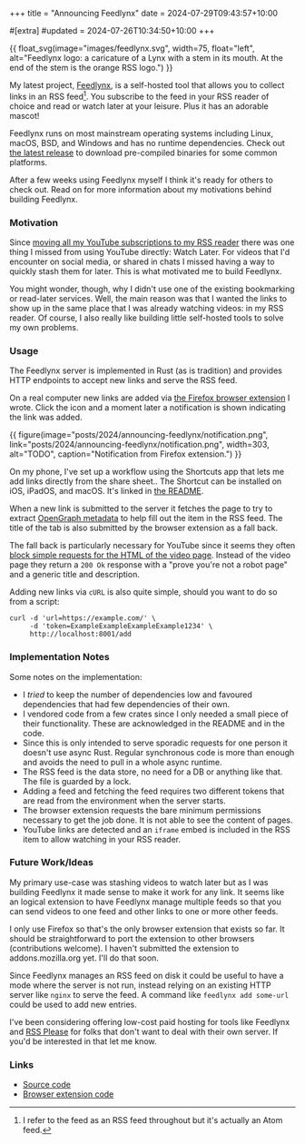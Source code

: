 +++
title = "Announcing Feedlynx"
date = 2024-07-29T09:43:57+10:00

#[extra]
#updated = 2024-07-26T10:34:50+10:00
+++

{{ float_svg(image="images/feedlynx.svg", width=75, float="left",
   alt="Feedlynx logo: a caricature of a Lynx with a stem in its mouth. At the end of the stem is the orange RSS logo.") }}

My latest project, [Feedlynx], is a self-hosted tool that allows you to
collect links in an RSS feed[^1]. You subscribe to the feed in your RSS reader of
choice and read or watch later at your leisure. Plus it has an adorable mascot!

Feedlynx runs on most mainstream operating systems including Linux, macOS, BSD,
and Windows and has no runtime dependencies. Check out [the latest release][releases] to
download pre-compiled binaries for some common platforms.

After a few weeks using Feedlynx myself I think it's ready for others to check out.
Read on for more information about my motivations behind building Feedlynx.

<!-- more -->

### Motivation

Since [moving all my YouTube subscriptions to my RSS
reader](@/posts/2024/youtube-subscriptions-opml/index.md) there was one thing I
missed from using YouTube directly: Watch Later. For videos that I'd encounter
on social media, or shared in chats I missed having a way to quickly stash
them for later. This is what motivated me to build Feedlynx.

You might wonder, though, why I didn't use one of the existing bookmarking
or read-later services. Well, the main reason was that I wanted the links to
show up in the same place that I was already watching videos: in my RSS reader.
Of course, I also really like building little self-hosted tools to solve my own
problems.

### Usage

The Feedlynx server is implemented in Rust (as is tradition) and provides HTTP
endpoints to accept new links and serve the RSS feed.

On a real computer new links are added via [the Firefox browser extension][feedlynx-ext] I
wrote. Click the icon and a moment later a notification is shown indicating the
link was added.

{{ figure(image="posts/2024/announcing-feedlynx/notification.png",
   link="posts/2024/announcing-feedlynx/notification.png",
   width=303,
   alt="TODO",
   caption="Notification from Firefox extension.") }}

On my phone, I've set up a workflow using the Shortcuts app that lets me add
links directly from the share sheet.. The Shortcut can be installed on iOS,
iPadOS, and macOS. It's linked in [the README][Feedlynx].

When a new link is submitted to the server it fetches the page to try to
extract [OpenGraph metadata][OpenGraph] to help fill out the item in the RSS
feed. The title of the tab is also submitted by the browser extension as a fall
back.

The fall back is particularly necessary for YouTube since it seems they often
[block simple requests for the HTML of the video page][block]. Instead of the
video page they return a `200 Ok` response with a "prove you're not a robot
page" and a generic title and description.

Adding new links via `cURL` is also quite simple, should you want to do so from
a script:

    curl -d 'url=https://example.com/' \
         -d 'token=ExampleExampleExampleExample1234' \
         http://localhost:8001/add

### Implementation Notes

Some notes on the implementation:

- I _tried_ to keep the number of dependencies low and favoured dependencies
  that had few dependencies of their own.
- I vendored code from a few crates since I only needed a small piece
  of their functionality. These are acknowledged in the README and in
  the code.
- Since this is only intended to serve sporadic requests for one person it
  doesn't use async Rust. Regular synchronous code is more than enough and
  avoids the need to pull in a whole async runtime.
- The RSS feed is the data store, no need for a DB or anything like that.
  The file is guarded by a lock.
- Adding a feed and fetching the feed requires two different tokens that
  are read from the environment when the server starts.
- The browser extension requests the bare minimum permissions necessary to get
  the job done. It is not able to see the content of pages.
- YouTube links are detected and an `iframe` embed is included in the RSS
  item to allow watching in your RSS reader.

### Future Work/Ideas

My primary use-case was stashing videos to watch later but as I was building
Feedlynx it made sense to make it work for any link. It seems like an logical
extension to have Feedlynx manage multiple feeds so that you can send videos
to one feed and other links to one or more other feeds.

I only use Firefox so that's the only browser extension that exists so far. It
should be straightforward to port the extension to other browsers
(contributions welcome). I haven't submitted the extension to
addons.mozilla.org yet. I'll do that soon.

Since Feedlynx manages an RSS feed on disk it could be useful to have a mode
where the server is not run, instead relying on an existing HTTP server like
`nginx` to serve the feed. A command like `feedlynx add some-url` could be
used to add new entries.

I've been considering offering low-cost paid hosting for tools like Feedlynx
and [RSS Please] for folks that don't want to deal with their own server. If
you'd be interested in that let me know.

### Links

- [Source code][Feedlynx]
- [Browser extension code][feedlynx-ext]

[^1]: I refer to the feed as an RSS feed throughout but it's actually an Atom feed.

[Feedlynx]: https://github.com/wezm/feedlynx
[RSS Please]: https://rsspls.7bit.org/
[feedlynx-ext]: https://github.com/wezm/feedlynx-ext
[OpenGraph]: https://ogp.me/
[block]: https://github.com/iv-org/invidious/issues/4734
[releases]: https://github.com/wezm/feedlynx/releases/latest
